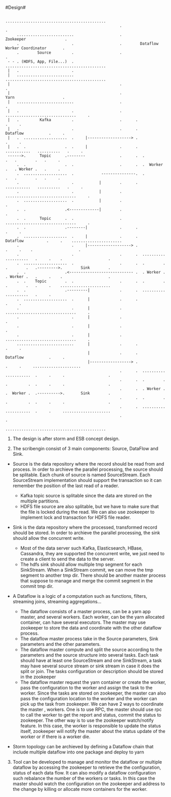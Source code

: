 #Design#

```
                                                  ............................................
                                                  .                                          .
     .........................                    .                Zookeeper                 .
     .                       .                    .        Dataflow Worker Coordinator       .
     .        Source         .                    .                                          .
 - - . (HDFS, App, File...)  .                    ............................................
 |   .                       . 
 |   .........................                    ............................................
 |                                                .                                          .
 |                                                .                 Yarn                     .
 |   .........................                    .                                          .
 |   .                       .                    .      ...............................     .
 |   .         Kafka         .                    .      .                             .     .
 |   .                       .                    .      .          Dataflow           .     .
 |   .  ...................  .     |-------------------> .                             .     .
 |   .  .                 .  .     |              .      .  ...........   ..........   .     .
 ------>.      Topic      .--------               .      .  .         .   .        .   .     .
     .  .                 .  .                    .      .  .  Worker .   . Worker .   .     .
     .  ...................  .            ---------------.  .         .   .        .   .     .
     .                       .           |        .      .  ...........   ..........   .     .
     .                       .           |        .      ...............................     .
     .  ...................  .           |        .                                          .
     .  .                 .<-------------|        .                                          .
     .  .      Topic      .  .                    .      ...............................     .
     .  .                 .--------|              .      .                             .     .
     .  ...................  .     |              .      .           Dataflow          .     .    ......................
     .                       .     |-------------------> .                             .     .    .                    .
     .                       .                    .      .  ..........    ..........   .     .    .                    .
     .  ...................  .                    .      .  .        .    .        .   .--------->.        Sink        .
     .  .                 .<---------------------------- .  . Worker .    . Worker .   .     .    .                    .
     .  .    Topic        .  .                    .      .  .        .    .        .   .     .    ......................
     .  .                 .---------|             .      .  ..........    ..........   .     .
     .  ...................  .      |             .      .                             .     .
     .                       .      |             .      ...............................     .
     .                       .      |             .                                          .
     .                       .      |             .                                          .
     .                       .      |             .      ...............................     .
     .........................      |             .      .                             .     .
                                    |             .      .          Dataflow           .     .
                                    |------------------> .                             .     .     .....................
                                                  .      .  ..........    ...........  .     .     .                   .
                                                  .      .  .        .    .         .  .     .     .                   .
                                                  .      .  . Worker .    .  Worker .  .---------->.       Sink        .
                                                  .      .  .        .    .         .  .     .     .                   .
                                                  .      .  ..........    ...........  .     .     ..................... 
                                                  .                                          .
                                                  ............................................

```

1. The design is after storm and ESB concept design.

2. The scribengin consist of 3 main components: Source, DataFlow and Sink.

 * Source is the data repository where the record should be read from and process. In order to archieve the parallel processing, the source should be splitable. Each chunk of source is named SourceStream. Each SourceStream implementation should support the transaction so it can remember the position of the last read of a reader. 
   - Kafka topic source is splitable since the data are stored on the multiple partitions. 
   - HDFS file source are also splitable, but we have to make sure that the file is locked during the read. We can also use zookeeper to implement lock and transaction for HDFS file reader.

 * Sink is the data repository where the processed, transformed record should be stored. In order to archieve the parallel processing, the sink should allow the concurrent write. 
    - Most of the data server such Kafka, Elasticsearch, HBase, Cassandra, they are supported the concurrent write, we just need to create a client to send the data to the server. 
    - The hdfs sink should allow multiple tmp segment for each SinkStream. When a SinkStream commit, we can move the tmp segment to another tmp dir. There should be another master process that suppose to manage and merge the commit segment in the commit tmp dir.

 * A Dataflow is a logic of a computation such as functions, filters, streaming joins, streaming aggregations... 
   - The dataflow consists of a master process, can be a yarn app master, and several workers. Each worker, can be the yarn allocated container, can have several executors. The master may use zookeeper to store the data and coordinate with the other dataflow process.
   - The dataflow master process take in the Source parameters, Sink parameters and the other parameters.
   - The dataflow master compute and split the source according to the parameters and the source structure into several tasks. Each task should have at least one SourceStream and one SinkStream, a task may have several source stream or sink stream in case it does the split or join. The tasks configuration or description should be stored in the zookeeper
   - The dataflow master request the yarn container or create the worker, pass the configuration to the worker and assign the task to the worker. Since the tasks are stored on zookeeper, the master can also pass the configuration location to the worker and the worker can pick up the task from zookeeper. We can have 2 ways to coordinate the master , workers. One is to use RPC, the master should use rpc to call the worker to get the report and status, commit the status to zookeeper. The other way is to use the zookeeper watch/notify feature. In this case, the worker is responsible to update the status itself, zookeeper will notify the master about the status update of the worker or if there is a worker die.

 * Storm topology can be archieved by defining a Dataflow chain that include multiple dataflow into one package and deploy to yarn

3. Tool can be developed to manage and monitor the dataflow or multiple dataflow by accessing the zookeeper to retrieve the the configuration, status of each data flow. It can also modify a dataflow configuration such rebalance the number of the workers or tasks. In this case the master should watch the configuration on the zookeeper and address to the change by killing or allocate more containers for the worker. 
